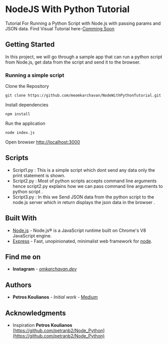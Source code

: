 # NodeJS With Python Tutorial

Tutorial For Running a Python Script with Node.js with passing params and JSON data.
Find Visual Tutorial here-[Comming Soon]()
## Getting Started

In this project, we will go through a sample app that can run a python script from Node.js, get data from the script and send it to the browser.

### Running a simple script

Clone the Repository
```
git clone https://github.com/meomkarchavan/NodeWithPythonTutorial.git
```
Install dependencies
```
npm install
```
Run the application 
```
node index.js
```
Open browser
[http://localhost:3000](http://localhost:3000/)

## Scripts
* Script1.py : This is a simple script which dont send any data only the print statement is shown.
* Script2.py : Most of python scripts accepts command line arguments hence script2.py explains how we can pass command line arguments to python script .
 * Script3.py : In this we Send JSON data from the python script to the node.js server which in return displays the json data in the browser . 

## Built With

* [Node.js](https://nodejs.org/) - Node.js® is a JavaScript runtime built on Chrome's V8 JavaScript engine.
* [Express](https://www.npmjs.com/package/express) - Fast, unopinionated, minimalist web framework for  [node](http://nodejs.org/).

## Find me on
* **Instagram** - [*omkarchavan.dev*](https://www.instagram.com/omkarchavan.dev/)  

## Authors
 
* **Petros Koulianos** - *Initial work* - [Medium](https://medium.com/swlh/run-python-script-from-node-js-and-send-data-to-browser-15677fcf199f)

## Acknowledgments

* Inspiration 
**Petros Koulianos**
[https://github.com/petranb2/Node_Python](https://github.com/petranb2/Node_Python)

